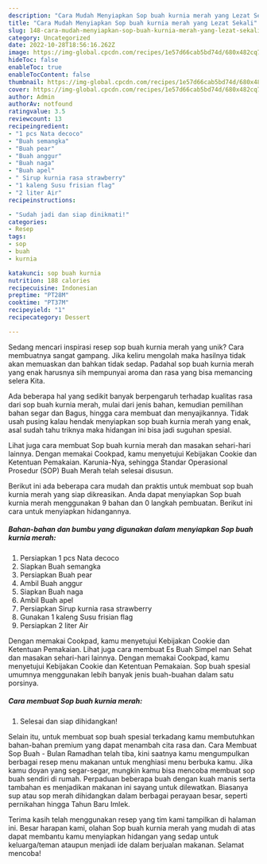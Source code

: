 ```yaml
---
description: "Cara Mudah Menyiapkan Sop buah kurnia merah yang Lezat Sekali"
title: "Cara Mudah Menyiapkan Sop buah kurnia merah yang Lezat Sekali"
slug: 148-cara-mudah-menyiapkan-sop-buah-kurnia-merah-yang-lezat-sekali
category: Uncategorized
date: 2022-10-28T18:56:16.262Z
image: https://img-global.cpcdn.com/recipes/1e57d66cab5bd74d/680x482cq70/sop-buah-kurnia-merah-foto-resep-utama.jpg
hideToc: false
enableToc: true
enableTocContent: false
thumbnail: https://img-global.cpcdn.com/recipes/1e57d66cab5bd74d/680x482cq70/sop-buah-kurnia-merah-foto-resep-utama.jpg
cover: https://img-global.cpcdn.com/recipes/1e57d66cab5bd74d/680x482cq70/sop-buah-kurnia-merah-foto-resep-utama.jpg
author: Admin
authorAv: notfound
ratingvalue: 3.5
reviewcount: 13
recipeingredient:
- "1 pcs Nata decoco"
- "Buah semangka"
- "Buah pear"
- "Buah anggur"
- "Buah naga"
- "Buah apel"
- " Sirup kurnia rasa strawberry"
- "1 kaleng Susu frisian flag"
- "2 liter Air"
recipeinstructions:

- "Sudah jadi dan siap dinikmati!"
categories:
- Resep
tags:
- sop
- buah
- kurnia

katakunci: sop buah kurnia 
nutrition: 188 calories
recipecuisine: Indonesian
preptime: "PT28M"
cooktime: "PT37M"
recipeyield: "1"
recipecategory: Dessert

---
```





Sedang mencari inspirasi resep sop buah kurnia merah yang unik? Cara membuatnya sangat gampang. Jika keliru mengolah maka hasilnya tidak akan memuaskan dan bahkan tidak sedap. Padahal sop buah kurnia merah yang enak harusnya sih mempunyai aroma dan rasa yang bisa memancing selera Kita.





Ada beberapa hal yang sedikit banyak berpengaruh terhadap kualitas rasa dari sop buah kurnia merah, mulai dari jenis bahan, kemudian pemilihan bahan segar dan Bagus, hingga cara membuat dan menyajikannya. Tidak usah pusing kalau hendak menyiapkan sop buah kurnia merah yang enak,      asal sudah tahu triknya maka hidangan ini bisa jadi suguhan spesial.














Lihat juga cara membuat Sop buah kurnia merah dan masakan sehari-hari lainnya. Dengan memakai Cookpad, kamu menyetujui Kebijakan Cookie dan Ketentuan Pemakaian. Karunia-Nya, sehingga Standar Operasional Prosedur (SOP) Buah Merah telah selesai disusun.






Berikut ini ada beberapa cara mudah dan praktis untuk membuat sop buah kurnia merah yang siap dikreasikan. Anda dapat menyiapkan Sop buah kurnia merah menggunakan 9 bahan dan 0 langkah pembuatan. Berikut ini cara untuk menyiapkan hidangannya.

<!--inarticleads1-->

##### Bahan-bahan dan bumbu yang digunakan dalam menyiapkan Sop buah kurnia merah:

1. Persiapkan 1 pcs Nata decoco
1. Siapkan Buah semangka
1. Persiapkan Buah pear
1. Ambil Buah anggur
1. Siapkan Buah naga
1. Ambil Buah apel
1. Persiapkan  Sirup kurnia rasa strawberry
1. Gunakan 1 kaleng Susu frisian flag
1. Persiapkan 2 liter Air


Dengan memakai Cookpad, kamu menyetujui Kebijakan Cookie dan Ketentuan Pemakaian. Lihat juga cara membuat Es Buah Simpel nan Sehat dan masakan sehari-hari lainnya. Dengan memakai Cookpad, kamu menyetujui Kebijakan Cookie dan Ketentuan Pemakaian. Sop buah spesial umumnya menggunakan lebih banyak jenis buah-buahan dalam satu porsinya. 

<!--inarticleads2-->

##### Cara membuat Sop buah kurnia merah:


1. Selesai dan siap dihidangkan!

Selain itu, untuk membuat sop buah spesial terkadang kamu membutuhkan bahan-bahan premium yang dapat menambah cita rasa dan. Cara Membuat Sop Buah - Bulan Ramadhan telah tiba, kini saatnya kamu mengumpulkan berbagai resep menu makanan untuk menghiasi menu berbuka kamu. Jika kamu doyan yang segar-segar, mungkin kamu bisa mencoba membuat sop buah sendiri di rumah. Perpaduan beberapa buah dengan kuah manis serta tambahan es menjadikan makanan ini sayang untuk dilewatkan. Biasanya sup atau sop merah dihidangkan dalam berbagai perayaan besar, seperti pernikahan hingga Tahun Baru Imlek. 

Terima kasih telah menggunakan resep yang tim kami tampilkan di halaman ini. Besar harapan kami, olahan Sop buah kurnia merah yang mudah di atas dapat membantu kamu menyiapkan hidangan yang sedap untuk keluarga/teman ataupun menjadi ide dalam berjualan makanan. Selamat mencoba!
